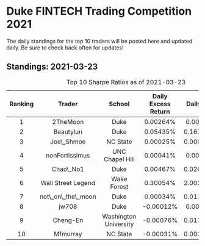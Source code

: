 
<!-- README.md is generated from README.Rmd. Please edit that file -->

# Duke FINTECH Trading Competition 2021

The daily standings for the top 10 traders will be posted here and
updated daily. Be sure to check back often for updates!

## Standings: 2021-03-23

<table>
<caption>
Top 10 Sharpe Ratios as of 2021-03-23
</caption>
<thead>
<tr>
<th style="text-align:center;">
Ranking
</th>
<th style="text-align:center;">
Trader
</th>
<th style="text-align:center;">
School
</th>
<th style="text-align:center;">
Daily Excess Return
</th>
<th style="text-align:center;">
Daily Vol
</th>
<th style="text-align:center;">
Sharpe Ratio
</th>
</tr>
</thead>
<tbody>
<tr>
<td style="text-align:center;">
1
</td>
<td style="text-align:center;">
2TheMoon
</td>
<td style="text-align:center;">
Duke
</td>
<td style="text-align:center;">
0.00264%
</td>
<td style="text-align:center;">
0.0043%
</td>
<td style="text-align:center;">
0.614
</td>
</tr>
<tr>
<td style="text-align:center;">
2
</td>
<td style="text-align:center;">
Beautylun
</td>
<td style="text-align:center;">
Duke
</td>
<td style="text-align:center;">
0.05435%
</td>
<td style="text-align:center;">
0.16704%
</td>
<td style="text-align:center;">
0.325
</td>
</tr>
<tr>
<td style="text-align:center;">
3
</td>
<td style="text-align:center;">
Joe\_Shmoe
</td>
<td style="text-align:center;">
NC State
</td>
<td style="text-align:center;">
0.00025%
</td>
<td style="text-align:center;">
0.00088%
</td>
<td style="text-align:center;">
0.288
</td>
</tr>
<tr>
<td style="text-align:center;">
4
</td>
<td style="text-align:center;">
nonFortissimus
</td>
<td style="text-align:center;">
UNC Chapel Hill
</td>
<td style="text-align:center;">
0.00041%
</td>
<td style="text-align:center;">
0.0017%
</td>
<td style="text-align:center;">
0.242
</td>
</tr>
<tr>
<td style="text-align:center;">
5
</td>
<td style="text-align:center;">
Chao\_No1
</td>
<td style="text-align:center;">
Duke
</td>
<td style="text-align:center;">
0.00467%
</td>
<td style="text-align:center;">
0.02695%
</td>
<td style="text-align:center;">
0.173
</td>
</tr>
<tr>
<td style="text-align:center;">
6
</td>
<td style="text-align:center;">
Wall Street Legend
</td>
<td style="text-align:center;">
Wake Forest
</td>
<td style="text-align:center;">
0.30054%
</td>
<td style="text-align:center;">
2.00295%
</td>
<td style="text-align:center;">
0.150
</td>
</tr>
<tr>
<td style="text-align:center;">
7
</td>
<td style="text-align:center;">
not\_on\_the\_moon
</td>
<td style="text-align:center;">
Duke
</td>
<td style="text-align:center;">
0.00034%
</td>
<td style="text-align:center;">
0.01171%
</td>
<td style="text-align:center;">
0.029
</td>
</tr>
<tr>
<td style="text-align:center;">
8
</td>
<td style="text-align:center;">
jw708
</td>
<td style="text-align:center;">
Duke
</td>
<td style="text-align:center;">
-0.00012%
</td>
<td style="text-align:center;">
0.0045%
</td>
<td style="text-align:center;">
-0.027
</td>
</tr>
<tr>
<td style="text-align:center;">
9
</td>
<td style="text-align:center;">
Cheng-En
</td>
<td style="text-align:center;">
Washington University
</td>
<td style="text-align:center;">
-0.00076%
</td>
<td style="text-align:center;">
0.01318%
</td>
<td style="text-align:center;">
-0.058
</td>
</tr>
<tr>
<td style="text-align:center;">
10
</td>
<td style="text-align:center;">
Mfmurray
</td>
<td style="text-align:center;">
NC State
</td>
<td style="text-align:center;">
-0.00031%
</td>
<td style="text-align:center;">
0.00349%
</td>
<td style="text-align:center;">
-0.089
</td>
</tr>
</tbody>
</table>
